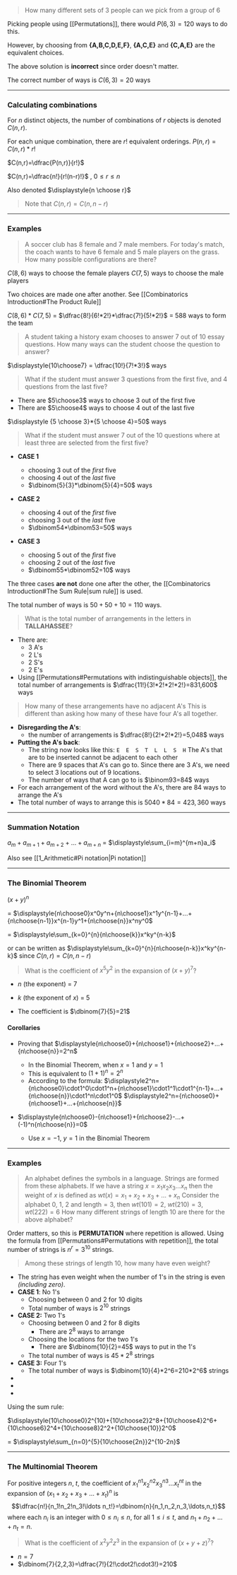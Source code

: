 
> How many different sets of 3 people can we pick from a group of 6

Picking people using [[Permutations]], there would $P(6,3)=120$ ways to do this.

However, by choosing from **{A,B,C,D,E,F}**, **{A,C,E}** and **{C,A,E}** are the equivalent choices.

The above solution is **incorrect** since order doesn't matter.

The correct number of ways is $C(6,3)=20$ ways

---
### Calculating combinations

For $n$ distinct objects, the number of combinations of $r$ objects is denoted $C(n,r)$.

For each unique combination, there are $r!$ equivalent orderings.
$P(n,r)=C(n,r)*r!$

$C(n,r)=\dfrac{P(n,r)}{r!}$

$C(n,r)=\dfrac{n!}{r!(n-r)!}$ , $0\leq r \leq n$

Also denoted $\displaystyle{n \choose r}$

> Note that $C(n,r) = C(n,n-r)$

---
### Examples

> A soccer club has 8 female and 7 male members. For today's match, the coach wants to have 6 female and 5 male players on the grass. How many possible configurations are there?

$C(8,6)$ ways to choose the female players
$C(7,5)$ ways to choose the male players

Two choices are made one after another. See [[Combinatorics Introduction#The Product Rule]] 

$C(8,6)*C(7,5)$ = $\dfrac{8!}{6!*2!}*\dfrac{7!}{5!*2!}$ = $588$ ways to form the team


> A student taking a history exam chooses to answer 7 out of 10 essay questions. How many ways can the student choose the question to answer?

$\displaystyle{10\choose7} = \dfrac{10!}{7!*3!}$ ways 

> What if the student must answer 3 questions from the first five, and 4 questions from the last five?

- There are $5\choose3$ ways to choose 3 out of the first five
- There are $5\choose4$ ways to choose 4 out of the last five

$\displaystyle {5 \choose 3}*{5 \choose 4}=50$ ways

> What if the student must answer 7 out of the 10 questions where at least three are selected from the first five?

- **CASE 1**
	- choosing 3 out of the *first* five
	- choosing 4 out of the *last* five
	- $\dbinom{5}{3}*\dbinom{5}{4}=50$ ways

- **CASE 2**
	- choosing 4 out of the *first* five
	- choosing 3 out of the *last* five
	- $\dbinom54*\dbinom53=50$ ways

- **CASE 3**
	- choosing 5 out of the *first* five
	- choosing 2 out of the *last* five
	- $\dbinom55*\dbinom52=10$ ways

The three cases **are not** done one after the other, the [[Combinatorics Introduction#The Sum Rule|sum rule]] is used.

The total number of ways is $50+50+10=110$ ways.


> What is the total number of arrangements in the letters in **TALLAHASSEE**?
- There are:
	- 3 A's
	- 2 L's
	- 2 S's
	- 2 E's
- Using [[Permutations#Permutations with indistinguishable objects]], the total number of arrangements is $\dfrac{11!}{3!*2!*2!*2!}=831,600$ ways

> How many of these arrangements have no adjacent A's
> This is different than asking how many of these have four A's all together.
- **Disregarding the A's**:
	- the number of arrangements is $\dfrac{8!}{2!*2!*2!}=5,048$ ways
- **Putting the A's back**:
	- The string now looks like this:
		`E  E  S  T  L  L  S  H`
		The A's that are to be inserted cannot be adjacent to each other
	- There are 9 spaces that A's can go to. Since there are 3 A's, we need to select 3 locations out of 9 locations.
	- The number of ways that A can go to is $\binom93=84$ ways
- For each arrangement of the word without the A's, there are 84 ways to arrange the A's
- The total number of ways to arrange this is $5040*84=423,360$ ways

---

### Summation Notation
$a_m+a_{m+1}+a_{m+2}+...+a_{m+n}$ = $\displaystyle\sum_{i=m}^{m+n}a_i$

Also see [[1_Arithmetic#Pi notation|Pi notation]]

---

### The Binomial Theorem

$(x+y)^{n}$ 

= $\displaystyle{n\choose0}x^0y^n+{n\choose1}x^1y^{n-1}+...+{n\choose{n-1}}x^{n-1}y^1+{n\choose{n}}x^ny^0$ 

= $\displaystyle\sum_{k=0}^{n}{n\choose{k}}x^ky^{n-k}$ 

or can be written as  $\displaystyle\sum_{k=0}^{n}{n\choose{n-k}}x^ky^{n-k}$ since $C(n,r) = C(n,n-r)$


> What is the coefficient of $x^5y^2$ in the expansion of $(x+y)^7$?

- $n$ (the exponent) = $7$
- $k$ (the exponent of $x$) = $5$

- The coefficient is $\dbinom{7}{5}=21$

#### Corollaries
- Proving that $\displaystyle{n\choose0}+{n\choose1}+{n\choose2}+...+{n\choose{n}}=2^n$
	- In the Binomial Theorem, when $x=1$ and $y=1$
	- This is equivalent to $(1+1)^n=2^n$
	- According to the formula:
		$\displaystyle2^n={n\choose0}\cdot1^0\cdot1^n+{n\choose1}\cdot1^1\cdot1^{n-1}+...+{n\choose{n}}\cdot1^n\cdot1^0$
		$\displaystyle2^n={n\choose0}+{n\choose1}+...+{n\choose{n}}$

- $\displaystyle{n\choose0}-{n\choose1}+{n\choose2}-...+(-1)^n{n\choose{n}}=0$
	- Use $x=-1$, $y=1$ in the Binomial Theorem 


---

### Examples

> An alphabet defines the symbols in a language. Strings are formed from these alphabets.
> If we have a string $x=x_1x_2x_3\ldots x_n$ then the weight of $x$ is defined as $wt(x)=x_1+x_2+x_3+\ldots+x_n$
> Consider the alphabet $0$, $1$, $2$ and $\text{length}=3$, then $wt(101)=2$, $wt(210)=3$, $wt(222)=6$
> How many different strings of length 10 are there for the above alphabet?

Order matters, so this is **PERMUTATION** where repetition is allowed.
Using the formula from [[Permutations#Permutations with repetition]],
the total number of strings is $n^r=3^{10}$ strings.

> Among these strings of length 10, how many have even weight?
- The string has even weight when the number of 1's in the string is even *(including zero)*.
- **CASE 1**: No 1's
	- Choosing between 0 and 2 for 10 digits
	- Total number of ways is $2^{10}$ strings
- **CASE 2:** Two 1's
	- Choosing between 0 and 2 for 8 digits
		- There are $2^8$ ways to arrange
	- Choosing the locations for the two 1's
		- There are $\dbinom{10}{2}=45$ ways to put in the 1's
	- The total number of ways is $45*2^8$ strings
- **CASE 3:** Four 1's
	- The total number of ways is $\dbinom{10}{4}*2^6=210*2^6$ strings
- 
- 
- 

Using the sum rule:

$\displaystyle{10\choose0}2^{10}+{10\choose2}2^8+{10\choose4}2^6+{10\choose6}2^4+{10\choose8}2^2+{10\choose{10}}2^0$

= $\displaystyle\sum_{n=0}^{5}{10\choose{2n}}2^{10-2n}$

---

### The Multinomial Theorem

For positive integers $n$, $t$, the coefficient of $x_1^{n1}x_2^{n2}x_3^{n3}\ldots x_t^{nt}$ in the expansion of $(x_1+x_2+x_3+\ldots+x_t)^n$ is
$$\dfrac{n!}{n_1!n_2!n_3!\ldots n_t!}=\dbinom{n}{n_1,n_2,n_3,\ldots,n_t}$$
where each $n_i$ is an integer with $0\leq n_i\leq n$, for all $1\leq i\leq t$, and $n_1+n_2+\ldots+n_t=n$.

> What is the coefficient of $x^2y^2z^3$ in the expansion of $(x+y+z)^7$?
- $n=7$
- $\dbinom{7}{2,2,3}=\dfrac{7!}{2!\cdot2!\cdot3!}=210$

